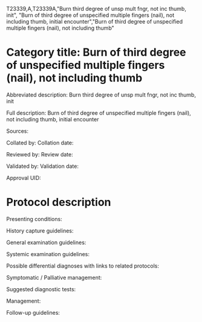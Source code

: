 T23339,A,T23339A,"Burn third degree of unsp mult fngr, not inc thumb, init", "Burn of third degree of unspecified multiple fingers (nail), not including thumb, initial encounter","Burn of third degree of unspecified multiple fingers (nail), not including thumb"
# Category title: Burn of third degree of unspecified multiple fingers (nail), not including thumb

Abbreviated description: Burn third degree of unsp mult fngr, not inc thumb, init

Full description: Burn of third degree of unspecified multiple fingers (nail), not including thumb, initial encounter

Sources:

Collated by:
Collation date:

Reviewed by:
Review date:

Validated by:
Validation date:

Approval UID:

# Protocol description

Presenting conditions:

History capture guidelines:

General examination guidelines:

Systemic examination guidelines:

Possible differential diagnoses with links to related protocols:

Symptomatic / Palliative management:

Suggested diagnostic tests:

Management:

Follow-up guidelines:
